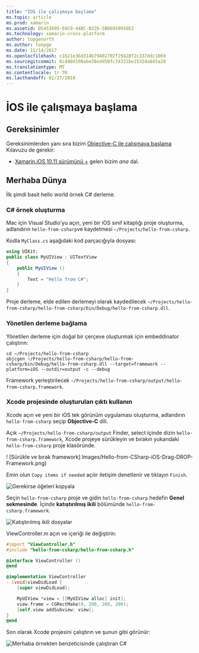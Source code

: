 ```yaml
---
title: "İOS ile çalışmaya başlama"
ms.topic: article
ms.prod: xamarin
ms.assetid: D5453695-69C9-44BC-B226-5B86950956E2
ms.technology: xamarin-cross-platform
author: topgenorth
ms.author: toopge
ms.date: 11/14/2017
ms.openlocfilehash: c1b21e36d314b79402702f29428f2c337ddc1069
ms.sourcegitcommit: 6cd40d190abe38edd50fc74331be15324a845a28
ms.translationtype: MT
ms.contentlocale: tr-TR
ms.lasthandoff: 02/27/2018
---
```

# <a name="getting-started-with-ios"></a>İOS ile çalışmaya başlama


## <a name="requirements"></a>Gereksinimler

Gereksinimlerden yanı sıra bizim [Objective-C ile çalışmaya başlama](~/tools/dotnet-embedding/get-started/objective-c/index.md) Kılavuzu de gerekir:

* [Xamarin.iOS 10.11 sürümünü +](https://jenkins.mono-project.com/view/Xamarin.MaciOS/job/xamarin-macios-builds-master/) gelen bizim _ana_ dal.

## <a name="hello-world"></a>Merhaba Dünya

İlk şimdi basit hello world örnek C# derleme.

### <a name="create-c-sample"></a>C# örnek oluşturma

Mac için Visual Studio'yu açın, yeni bir iOS sınıf kitaplığı proje oluşturma, adlandırın `hello-from-csharp`ve kaydetmesi `~/Projects/hello-from-csharp`.

Kodla `MyClass.cs` aşağıdaki kod parçacığıyla dosyası:

```csharp
using UIKit;
public class MyUIView : UITextView
{
    public MyUIView ()
    {
        Text = "Hello from C#";
    }
}
```

Proje derleme, elde edilen derlemeyi olarak kaydedilecek `~/Projects/hello-from-csharp/hello-from-csharp/bin/Debug/hello-from-csharp.dll`.

### <a name="bind-the-managed-assembly"></a>Yönetilen derleme bağlama

Yönetilen derleme için doğal bir çerçeve oluşturmak için embeddinator çalıştırın:

```shell
cd ~/Projects/hello-from-csharp
objcgen ~/Projects/hello-from-csharp/hello-from-csharp/bin/Debug/hello-from-csharp.dll --target=framework --platform=iOS --outdir=output -c --debug
```

Framework yerleştirilecek `~/Projects/hello-from-csharp/output/hello-from-csharp.framework`.

### <a name="use-the-generated-output-in-an-xcode-project"></a>Xcode projesinde oluşturulan çıktı kullanın

Xcode açın ve yeni bir iOS tek görünüm uygulaması oluşturma, adlandırın `hello-from-csharp` seçip **Objective-C** dili.

Açık `~/Projects/hello-from-csharp/output` Finder, select içinde dizin `hello-from-csharp.framework`, Xcode projeye sürükleyin ve bırakın yukarıdaki `hello-from-csharp` proje klasöründe.

! [Sürükle ve bırak framework] Images/Hello-from-CSharp-iOS-Drag-DROP-Framework.png)

Emin olun `Copy items if needed` açılır iletişim denetlenir ve tıklayın `Finish`.

![Gerekirse öğeleri kopyala](ios-images/hello-from-csharp-ios-copy-items-if-needed.png)

Seçin `hello-from-csharp` proje ve gidin `hello-from-csharp` hedefin **Genel sekmesinde**. İçinde **katıştırılmış ikili** bölümünde `hello-from-csharp.framework`.

![Katıştırılmış ikili dosyalar](ios-images/hello-from-csharp-ios-embedded-binaries.png)

ViewController.m açın ve içeriği ile değiştirin:

```objective-c
#import "ViewController.h"
#include "hello-from-csharp/hello-from-csharp.h"

@interface ViewController ()
@end

@implementation ViewController
- (void)viewDidLoad {
    [super viewDidLoad];

    MyUIView *view = [[MyUIView alloc] init];
    view.frame = CGRectMake(0, 200, 200, 200);
    [self.view addSubview: view];
}
@end
```

Son olarak Xcode projesini çalıştırın ve şunun gibi görünür:

![Merhaba örnekten benzeticisinde çalıştıran C#](ios-images/hello-from-csharp-ios.png)
